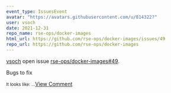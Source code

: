 ```yaml
---
event_type: IssuesEvent
avatar: "https://avatars.githubusercontent.com/u/814322?"
user: vsoch
date: 2021-12-31
repo_name: rse-ops/docker-images
html_url: https://github.com/rse-ops/docker-images/issues/49
repo_url: https://github.com/rse-ops/docker-images
---
```


<a href='https://github.com/vsoch' target='_blank'>vsoch</a> open issue <a href='https://github.com/rse-ops/docker-images/issues/49' target='_blank'>rse-ops/docker-images#49</a>.

<p>Bugs to fix</p><small>It looks like:...</small><a href='https://github.com/rse-ops/docker-images/issues/49' target='_blank'>View Comment</a>